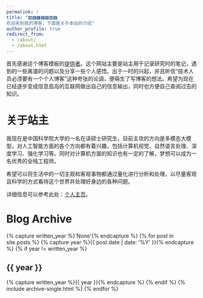 ```yaml
---
permalink: /
title: "🆆🅴🅻🅲🅾🅼🅴 
欢迎来到我的博客，下面是关于本站的介绍"
author_profile: true
redirect_from: 
  - /about/
  - /about.html
---
```


首先感谢这个博客模板的[提供者](https://github.com/academicpages/academicpages.github.io)。这个网站主要是站主用于记录研究时的笔记，遇到的一些离谱的问题以及分享一些个人感悟。出于一时的兴起，并且听信“技术人员必须要有一个个人博客”这种夸张的论调，便萌生了写博客的想法。希望为现在已经逐步变成信息孤岛的互联网做出自己的信息输出，同时也方便自己查阅过去的知识。

关于站主
======

我现在是中国科学院大学的一名在读硕士研究生，目前主攻的方向是多模态大模型。对人工智能方面的各个方向都有着兴趣，包括计算机视觉、自然语言处理、深度学习、强化学习等。同时对计算机方面的知识也有一定的了解，梦想可以成为一名优秀的全栈工程师。

希望可以将生活中的一切主观和客观事物都通过量化进行分析和处理，以尽量客观且科学的方式看待这个世界并处理好身边的各种问题。

详细信息可以参考此处：[个人主页](https://senmo996.github.io/cv/)。


Blog Archive
======

{% capture written_year %}'None'{% endcapture %}
{% for post in site.posts %}
  {% capture year %}{{ post.date | date: '%Y' }}{% endcapture %}
  {% if year != written_year %}
    <h2 id="{{ year | slugify }}" class="archive__subtitle">{{ year }}</h2>
    {% capture written_year %}{{ year }}{% endcapture %}
  {% endif %}
  {% include archive-single.html %}
{% endfor %}